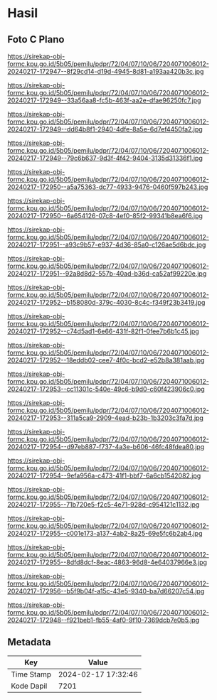 # Hasil

## Foto C Plano

https://sirekap-obj-formc.kpu.go.id/5b05/pemilu/pdpr/72/04/07/10/06/7204071006012-20240217-172947--8f29cd14-d19d-4945-8d81-a193aa420b3c.jpg

https://sirekap-obj-formc.kpu.go.id/5b05/pemilu/pdpr/72/04/07/10/06/7204071006012-20240217-172949--33a56aa8-fc5b-463f-aa2e-dfae96250fc7.jpg

https://sirekap-obj-formc.kpu.go.id/5b05/pemilu/pdpr/72/04/07/10/06/7204071006012-20240217-172949--dd64b8f1-2940-4dfe-8a5e-6d7ef4450fa2.jpg

https://sirekap-obj-formc.kpu.go.id/5b05/pemilu/pdpr/72/04/07/10/06/7204071006012-20240217-172949--79c6b637-9d3f-4f42-9404-3135d31336f1.jpg

https://sirekap-obj-formc.kpu.go.id/5b05/pemilu/pdpr/72/04/07/10/06/7204071006012-20240217-172950--a5a75363-dc77-4933-9476-0460f597b243.jpg

https://sirekap-obj-formc.kpu.go.id/5b05/pemilu/pdpr/72/04/07/10/06/7204071006012-20240217-172950--6a654126-07c8-4ef0-85f2-99341b8ea6f6.jpg

https://sirekap-obj-formc.kpu.go.id/5b05/pemilu/pdpr/72/04/07/10/06/7204071006012-20240217-172951--a93c9b57-e937-4d36-85a0-c126ae5d6bdc.jpg

https://sirekap-obj-formc.kpu.go.id/5b05/pemilu/pdpr/72/04/07/10/06/7204071006012-20240217-172951--92a8d8d2-557b-40ad-b36d-ca52af99220e.jpg

https://sirekap-obj-formc.kpu.go.id/5b05/pemilu/pdpr/72/04/07/10/06/7204071006012-20240217-172952--b158080d-379c-4030-8c4c-f349f23b3419.jpg

https://sirekap-obj-formc.kpu.go.id/5b05/pemilu/pdpr/72/04/07/10/06/7204071006012-20240217-172952--c74d5ad1-6e66-431f-82f1-0fee7b6b1c45.jpg

https://sirekap-obj-formc.kpu.go.id/5b05/pemilu/pdpr/72/04/07/10/06/7204071006012-20240217-172952--18eddb02-cee7-4f0c-bcd2-e52b8a381aab.jpg

https://sirekap-obj-formc.kpu.go.id/5b05/pemilu/pdpr/72/04/07/10/06/7204071006012-20240217-172953--cc11301c-540e-49c6-b9d0-c60f423906c0.jpg

https://sirekap-obj-formc.kpu.go.id/5b05/pemilu/pdpr/72/04/07/10/06/7204071006012-20240217-172953--311a5ca9-2909-4ead-b23b-1b3203c3fa7d.jpg

https://sirekap-obj-formc.kpu.go.id/5b05/pemilu/pdpr/72/04/07/10/06/7204071006012-20240217-172954--d97eb887-f737-4a3e-b606-46fc48fdea80.jpg

https://sirekap-obj-formc.kpu.go.id/5b05/pemilu/pdpr/72/04/07/10/06/7204071006012-20240217-172954--9efa956a-c473-41f1-bbf7-6a6cb1542082.jpg

https://sirekap-obj-formc.kpu.go.id/5b05/pemilu/pdpr/72/04/07/10/06/7204071006012-20240217-172955--71b720e5-f2c5-4e71-928d-c954121c1132.jpg

https://sirekap-obj-formc.kpu.go.id/5b05/pemilu/pdpr/72/04/07/10/06/7204071006012-20240217-172955--c001e173-a137-4ab2-8a25-69e5fc6b2ab4.jpg

https://sirekap-obj-formc.kpu.go.id/5b05/pemilu/pdpr/72/04/07/10/06/7204071006012-20240217-172955--8dfd8dcf-8eac-4863-96d8-4e64037966e3.jpg

https://sirekap-obj-formc.kpu.go.id/5b05/pemilu/pdpr/72/04/07/10/06/7204071006012-20240217-172956--b5f9b04f-a15c-43e5-9340-ba7d66207c54.jpg

https://sirekap-obj-formc.kpu.go.id/5b05/pemilu/pdpr/72/04/07/10/06/7204071006012-20240217-172948--f921beb1-fb55-4af0-9f10-7369dcb7e0b5.jpg


## Metadata

| Key        | Value               |
| ---------- | ------------------- |
| Time Stamp | 2024-02-17 17:32:46 |
| Kode Dapil | 7201                |



